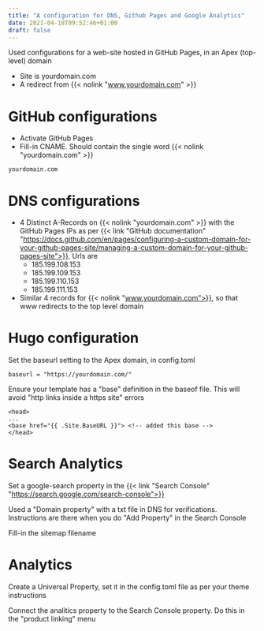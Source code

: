```yaml
---
title: "A configuration for DNS, Github Pages and Google Analytics"
date: 2021-04-18T09:52:46+01:00
draft: false
---
```

Used configurations for a web-site hosted in GitHub Pages, in an Apex (top-level) domain
* Site is yourdomain.com
* A redirect from {{< nolink "www.yourdomain.com" >}}

<!--more-->


# GitHub configurations
* Activate GitHub Pages
* Fill-in CNAME. Should contain the single word {{< nolink "yourdomain.com" >}}
```
yourdomain.com
```

# DNS configurations
* 4 Distinct A-Records on {{< nolink "yourdomain.com" >}} with the GitHub Pages IPs as per {{< link "GitHub documentation" "https://docs.github.com/en/pages/configuring-a-custom-domain-for-your-github-pages-site/managing-a-custom-domain-for-your-github-pages-site">}}. Urls are
  * 185.199.108.153
  * 185.199.109.153
  * 185.199.110.153
  * 185.199.111.153
* Similar 4 records for {{< nolink "www.yourdomain.com">}}, so that www redirects to the top level domain

# Hugo configuration
Set the baseurl setting to the Apex domain, in config.toml
```
baseurl = "https://yourdomain.com/"
```

Ensure your template has a "base" definition in the baseof file. This will avoid "http links inside a https site" errors
```
<head>
...
<base href="{{ .Site.BaseURL }}"> <!-- added this base -->
</head>
```
# Search Analytics
Set a google-search property in the {{< link "Search Console" "https://search.google.com/search-console">}}

Used a "Domain property" with a txt file in DNS for verifications. Instructions are there when you do "Add Property" in the Search Console

Fill-in the sitemap filename

# Analytics
Create a Universal Property, set it in the config.toml file as per your theme instructions

Connect the analitics property to the Search Console property. Do this in the "product linking" menu
